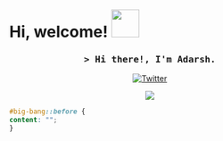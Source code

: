  # Hi, welcome! <img src="https://media.giphy.com/media/mGcNjsfWAjY5AEZNw6/giphy.gif" width="50">

<h3 align="center"><samp>&gt; Hi there!, I'm Adarsh.</samp></h3>

<p align="center">
  <a href="https://twitter.com/xtypsytweets" target="_blank" >
    <img src="https://img.shields.io/badge/twitter-%231DA1F2.svg?&style=for-the-badge&logo=twitter&logoColor=white&color=071A2C" alt="Twitter"/></a> </p>
    
<p align="center">
  <img src="https://capsule-render.vercel.app/api?type=waving&color=gradient&height=65&section=footer&width=100"/>
</p>

```css
#big-bang::before { 
content: "";
}
```
